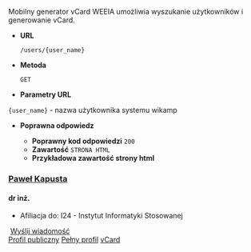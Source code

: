 Mobilny generator vCard WEEIA umożliwia wyszukanie użytkowników i generowanie vCard. 

* **URL**

  `/users/{user_name}`

* **Metoda**

  `GET`

*  **Parametry URL**

  `{user_name}` - nazwa użytkownika systemu wikamp

* **Poprawna odpowiedz**

  * **Poprawny kod odpowiedzi** `200` <br />
   * **Zawartość** `STRONA HTML`
   * **Przykładowa zawartość strony html**<br >

<div class="user-info"> 
 <a href="/user/profile.php?id=3016" title="Paweł Kapusta"></a>
 <h3><a href="/user/profile.php?id=3016" title="Paweł Kapusta">Paweł Kapusta</a></h3> 
 <h4>dr inż. </h4> 
 <div class="extra-info"> 
  <ul> 
   <li> <span class="item-title">Afiliacja do:</span> <span class="item-content">I24 - Instytut Informatyki Stosowanej</span> </li> 
  </ul> 
 </div> 
 <div class="sendmail-link btn btn-default">
  <img class="smallicon" src="https://adm.edu.p.lodz.pl/theme/image.php/adaptable/core/1575352325/i/email" alt=""> 
  <a href="/user/usermailform.php?user=3016">Wyślij wiadomość</a>
 </div> 
 <a class="fullprofile-link btn btn-default" href="https://adm.edu.p.lodz.pl/user/view.php?id=3016">Profil publiczny</a>
 <a class="fullprofile-link btn btn-default" href="https://adm.edu.p.lodz.pl/user/fullprofile.php?id=3016">Pełny profil</a> 
 <a class="fullprofile-link btn btn-default" href="vcard/Paweł Kapusta">vCard</a>
</div>


